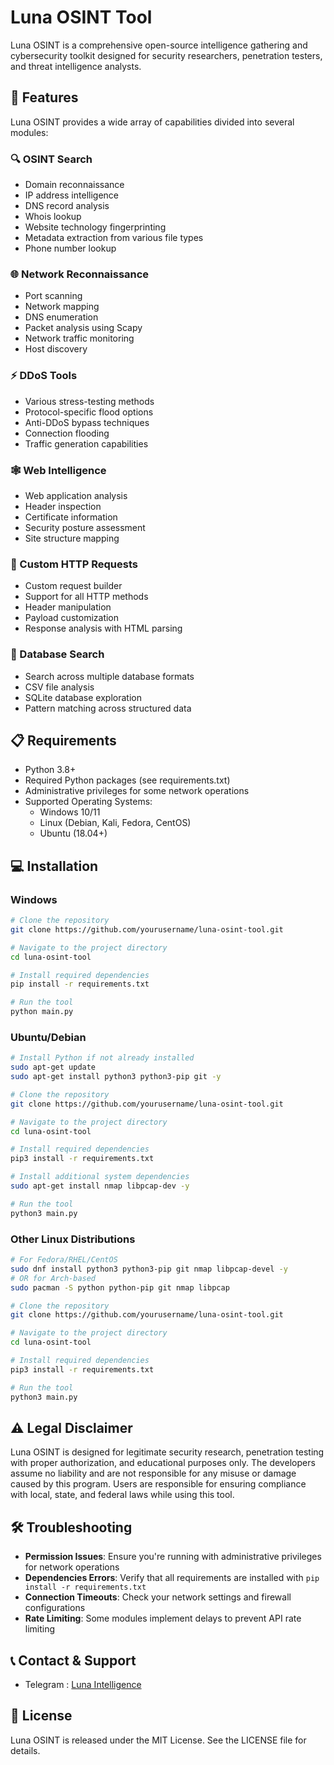 # Luna OSINT Tool

Luna OSINT is a comprehensive open-source intelligence gathering and cybersecurity toolkit designed for security researchers, penetration testers, and threat intelligence analysts.

## 🌟 Features

Luna OSINT provides a wide array of capabilities divided into several modules:

### 🔍 OSINT Search
- Domain reconnaissance
- IP address intelligence
- DNS record analysis
- Whois lookup
- Website technology fingerprinting
- Metadata extraction from various file types
- Phone number lookup

### 🌐 Network Reconnaissance
- Port scanning
- Network mapping
- DNS enumeration
- Packet analysis using Scapy
- Network traffic monitoring
- Host discovery

### ⚡ DDoS Tools
- Various stress-testing methods
- Protocol-specific flood options
- Anti-DDoS bypass techniques
- Connection flooding
- Traffic generation capabilities

### 🕸️ Web Intelligence
- Web application analysis
- Header inspection
- Certificate information
- Security posture assessment
- Site structure mapping

### 🔄 Custom HTTP Requests
- Custom request builder
- Support for all HTTP methods
- Header manipulation
- Payload customization
- Response analysis with HTML parsing

### 💾 Database Search
- Search across multiple database formats
- CSV file analysis
- SQLite database exploration
- Pattern matching across structured data

## 📋 Requirements

- Python 3.8+
- Required Python packages (see requirements.txt)
- Administrative privileges for some network operations
- Supported Operating Systems:
  - Windows 10/11
  - Linux (Debian, Kali, Fedora, CentOS)
  - Ubuntu (18.04+)

## 💻 Installation

### Windows

```bash
# Clone the repository
git clone https://github.com/yourusername/luna-osint-tool.git

# Navigate to the project directory
cd luna-osint-tool

# Install required dependencies
pip install -r requirements.txt

# Run the tool
python main.py
```

### Ubuntu/Debian

```bash
# Install Python if not already installed
sudo apt-get update
sudo apt-get install python3 python3-pip git -y

# Clone the repository
git clone https://github.com/yourusername/luna-osint-tool.git

# Navigate to the project directory
cd luna-osint-tool

# Install required dependencies
pip3 install -r requirements.txt

# Install additional system dependencies
sudo apt-get install nmap libpcap-dev -y

# Run the tool
python3 main.py
```

### Other Linux Distributions

```bash
# For Fedora/RHEL/CentOS
sudo dnf install python3 python3-pip git nmap libpcap-devel -y
# OR for Arch-based
sudo pacman -S python python-pip git nmap libpcap

# Clone the repository
git clone https://github.com/yourusername/luna-osint-tool.git

# Navigate to the project directory
cd luna-osint-tool

# Install required dependencies
pip3 install -r requirements.txt

# Run the tool
python3 main.py
```

## ⚠️ Legal Disclaimer

Luna OSINT is designed for legitimate security research, penetration testing with proper authorization, and educational purposes only. The developers assume no liability and are not responsible for any misuse or damage caused by this program. Users are responsible for ensuring compliance with local, state, and federal laws while using this tool.

## 🛠️ Troubleshooting

- **Permission Issues**: Ensure you're running with administrative privileges for network operations
- **Dependencies Errors**: Verify that all requirements are installed with `pip install -r requirements.txt`
- **Connection Timeouts**: Check your network settings and firewall configurations
- **Rate Limiting**: Some modules implement delays to prevent API rate limiting

## 📞 Contact & Support

- Telegram : [Luna Intelligence](https://t.me/luna_intelligence)

## 📄 License

Luna OSINT is released under the MIT License. See the LICENSE file for details.